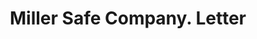 ---
doi: 10.7916/D8S4846X
date_other: '1922'
date_other_textual: '1922'
form: correspondence
genre:
- Letters (correspondence)
name:
- Miller Safe Company
object_in_context_url: https://biggert.cul.columbia.edu/items/view/ave_biggert_01865
subject_hierarchical_geographic:
- Baltimore, Maryland, United States
subject_name:
- Miller Safe Company
title: Miller Safe Company. Letter
sort_title: Miller Safe Company. Letter
call_number: ave_biggert_01865
coordinates:
- 39.28333333333333,-76.61666666666666
pid: ave_biggert_01865
identifiers: ave_biggert_01865
permalink: /biggert/ave_biggert_01865/
layout: iiif-image-page
---